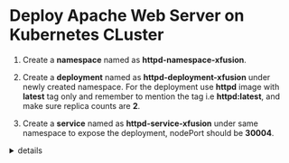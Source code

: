 # Deploy Apache Web Server on Kubernetes CLuster

1. Create a **namespace** named as **httpd-namespace-xfusion**.

2. Create a **deployment** named as **httpd-deployment-xfusion** under newly created namespace. For the deployment use **httpd** image with **latest** tag only and remember to mention the tag i.e **httpd:latest**, and make sure replica counts are **2**.

3. Create a **service** named as **httpd-service-xfusion** under same namespace to expose the deployment, nodePort should be **30004**.

<details>
<summary>details</summary>

  #### kubectl create ns httpd-namespace-xfusion
    namespace/httpd-namespace-xfusion created

  #### kubectl create deployment httpd-deployment-xfusion --image httpd:latest --replicas=2 -n  httpd-namespace-xfusion
    deployment.apps/httpd-deployment-xfusion created

  #### kubectl -n httpd-namespace-xfusion expose deployment httpd-deployment-xfusion --name httpd-service-xfusion --type NodePort --port 80 --target-port 80
    service/httpd-service-xfusion exposed

  #### kubectl -n httpd-namespace-xfusion edit svc httpd-service-xfusion
    ports:
    - nodePort: 30285
    ---
    ports:
    - nodePort: 30004
    =====
    service/httpd-service-xfusion edited

  #### kubectl -n httpd-namespace-xfusion port-forward services/httpd-service-xfusion 8080:80 &
    [1] 4336
    Forwarding from [::1]:8080 -> 80

  #### curl localhost:8080
    Handling connection for 8080
    <html><body><h1>It works!</h1></body></html>
</details>